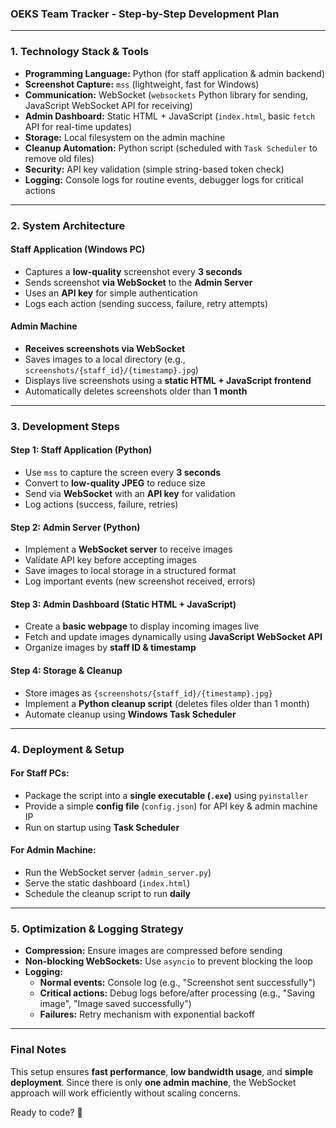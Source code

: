 ### **OEKS Team Tracker - Step-by-Step Development Plan**  

---

### **1. Technology Stack & Tools**  

- **Programming Language:** Python (for staff application & admin backend)  
- **Screenshot Capture:** `mss` (lightweight, fast for Windows)  
- **Communication:** WebSocket (`websockets` Python library for sending, JavaScript WebSocket API for receiving)  
- **Admin Dashboard:** Static HTML + JavaScript (`index.html`, basic `fetch` API for real-time updates)  
- **Storage:** Local filesystem on the admin machine  
- **Cleanup Automation:** Python script (scheduled with `Task Scheduler` to remove old files)  
- **Security:** API key validation (simple string-based token check)  
- **Logging:** Console logs for routine events, debugger logs for critical actions  

---

### **2. System Architecture**  

#### **Staff Application (Windows PC)**
- Captures a **low-quality** screenshot every **3 seconds**  
- Sends screenshot **via WebSocket** to the **Admin Server**  
- Uses an **API key** for simple authentication  
- Logs each action (sending success, failure, retry attempts)  

#### **Admin Machine**
- **Receives screenshots via WebSocket**  
- Saves images to a local directory (e.g., `screenshots/{staff_id}/{timestamp}.jpg`)  
- Displays live screenshots using a **static HTML + JavaScript frontend**  
- Automatically deletes screenshots older than **1 month**  

---

### **3. Development Steps**  

#### **Step 1: Staff Application (Python)**
- Use `mss` to capture the screen every **3 seconds**  
- Convert to **low-quality JPEG** to reduce size  
- Send via **WebSocket** with an **API key** for validation  
- Log actions (success, failure, retries)  

#### **Step 2: Admin Server (Python)**
- Implement a **WebSocket server** to receive images  
- Validate API key before accepting images  
- Save images to local storage in a structured format  
- Log important events (new screenshot received, errors)  

#### **Step 3: Admin Dashboard (Static HTML + JavaScript)**
- Create a **basic webpage** to display incoming images live  
- Fetch and update images dynamically using **JavaScript WebSocket API**  
- Organize images by **staff ID & timestamp**  

#### **Step 4: Storage & Cleanup**
- Store images as `{screenshots/{staff_id}/{timestamp}.jpg}`  
- Implement a **Python cleanup script** (deletes files older than 1 month)  
- Automate cleanup using **Windows Task Scheduler**  

---

### **4. Deployment & Setup**  

#### **For Staff PCs:**
- Package the script into a **single executable (`.exe`)** using `pyinstaller`  
- Provide a simple **config file** (`config.json`) for API key & admin machine IP  
- Run on startup using **Task Scheduler**  

#### **For Admin Machine:**
- Run the WebSocket server (`admin_server.py`)  
- Serve the static dashboard (`index.html`)  
- Schedule the cleanup script to run **daily**  

---

### **5. Optimization & Logging Strategy**  

- **Compression:** Ensure images are compressed before sending  
- **Non-blocking WebSockets:** Use `asyncio` to prevent blocking the loop  
- **Logging:**  
  - **Normal events:** Console log (e.g., "Screenshot sent successfully")  
  - **Critical actions:** Debug logs before/after processing (e.g., "Saving image", "Image saved successfully")  
  - **Failures:** Retry mechanism with exponential backoff  

---

### **Final Notes**  
This setup ensures **fast performance**, **low bandwidth usage**, and **simple deployment**. Since there is only **one admin machine**, the WebSocket approach will work efficiently without scaling concerns.  

Ready to code? 🚀